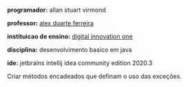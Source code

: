 **programador:** allan stuart virmond

**professor:** [alex duarte ferreira](https://github.com/AlexDuarte13)

**instituicao de ensino:** [digital innovation one](https://digitalinnovation.one/)

**disciplina:** desenvolvimento basico em java

**ide:** jetbrains intellij idea community edition 2020.3

Criar métodos encadeados que definam o uso das exceções.